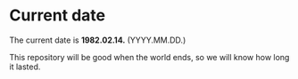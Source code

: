 # Current date

The current date is **1982.02.14.** (YYYY.MM.DD.)

This repository will be good when the world ends, so we will know how long it lasted.